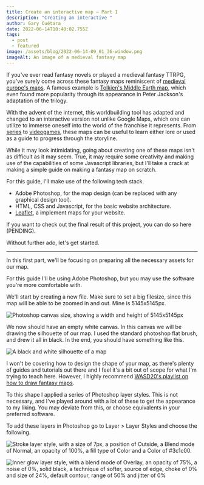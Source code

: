 ```yaml
---
title: Create an interactive map — Part I
description: "Creating an interactive "
author: Gary Cuétara
date: 2022-06-14T10:40:02.755Z
tags:
  - post
  - featured
image: /assets/blog/2022-06-14-09_01_36-window.png
imageAlt: An image of a medieval fantasy map
---
```

If you've ever read fantasy novels or played a medieval fantasy TTRPG, you've surely come across these fantasy maps reminiscent of [medieval europe's maps](https://i.pinimg.com/originals/f2/68/ec/f268ec457d062eba8a3d116a3004930e.jpg). A famous example is [Tolkien's Middle Earth map](https://preview.redd.it/0um3t9v8w3s21.jpg?auto=webp&s=c3716718b2b97d3d054275855e098de36f2750f6), which even found more popularity through its appearance in Peter Jackson's adaptation of the trilogy.

With the advent of the internet, this worldbuilding tool has adapted and changed to an interactive version not unlike Google Maps, which one can utilize to immerse oneself into the world of the franchise it represents. From [series](https://www.witchernetflix.com/) to [videogames](https://eldenring.wiki.fextralife.com/Interactive%2BMap), these maps can be useful to learn either lore or used as a guide to progress through the storyline.

While it may look intimidating, going about creating one of these maps isn't as difficult as it may seem. True, it may require some creativity and making use of the capabilities of some Javascript libraries, but I'll take a crack at making a simple guide on making a fantasy map on scratch.

For this guide, I'll make use of the following tech stack.

* Adobe Photoshop, for the map design (can be replaced with any graphical design tool).
* HTML, CSS and Javascript, for the basic website architecture.
* [Leaflet](https://leafletjs.com/index.html), a implement maps for your website.

If you want to check out the final result of this project, you can do so here (PENDING).

Without further ado, let's get started.

- - -

In this first part, we'll be focusing on preparing all the necessary assets for our map.

For this guide I'll be using Adobe Photoshop, but you may use the software you're more comfortable with.

We'll start by creating a new file. Make sure to set a big filesize, since this map will be able to be zoomed in and out. Mine is 5145x5145px.

![Photoshop canvas size, showing a width and height of 5145x5145px](/assets/blog/1.png "Canvas size window")

We now should have an empty white canvas. In this canvas we will be drawing the silhouette of our map. I used the standard photoshop flat brush, and drew it all in black. In the end, you should have something like this.

![A black and white silhouette of a map](/assets/blog/2.png "Map silhouette")

I won't be covering how to design the shape of your map, as there's plenty of guides and tutorials out there and I feel it's a bit out of scope for what I'm trying to teach here. However, I highly recommend [WASD20's playlist on how to draw fantasy maps](https://www.youtube.com/watch?v=2q-eDLiqtdg&list=PLq8DIL0O-i-mYmd-rt-xvy-MfvkGMvJf7).

To this shape I applied a series of Photoshop layer styles. This is not necessary, and I've played around with a lot of these to get the appearance to my liking. You may deviate from this, or choose equivalents in your preferred software.

To add these layers in Photoshop go to Layer > Layer Styles and choose the following.

![Stroke layer style, with a size of 7px, a position of Outside, a Blend mode of Normal, an opacity of 100%, a fill type of Color and a Color of #3c1c00.](/assets/blog/3.png "Stroke Layer Style panel")

![Inner glow layer style, with a blend mode of Overlay, an opacity of 75%, a noise of 0%, solid black, a technique of softer, source of edge, choke of 0% and size of 24%, default contour, range of 50% and jitter of 0%](/assets/blog/4.png "Inner glow Layer Style panel")